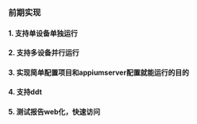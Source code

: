 ### 前期实现


#### 1. 支持单设备单独运行


#### 2. 支持多设备并行运行


#### 3. 实现简单配置项目和appiumserver配置就能运行的目的


#### 4. 支持ddt


#### 5. 测试报告web化，快速访问 